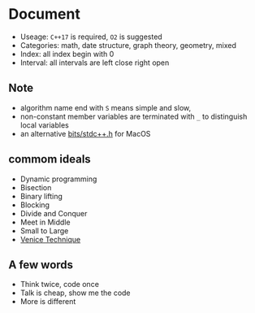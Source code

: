 # Document

- Useage: `C++17` is required, `O2` is suggested
- Categories: math, date structure, graph theory, geometry, mixed
- Index: all index begin with 0
- Interval: all intervals are left close right open

## Note

- algorithm name end with `S` means simple and slow,
- non-constant member variables are terminated with `_` to distinguish local variables
- an alternative [bits/stdc++.h](https://paste.ubuntu.com/p/Nw3pSFTtVN/) for MacOS

## commom ideals

- Dynamic programming
- Bisection
- Binary lifting
- Blocking
- Divide and Conquer
- Meet in Middle
- Small to Large
- [Venice Technique](https://codeforces.com/blog/entry/58316)


## A few words

- Think twice, code once
- Talk is cheap, show me the code
- More is different

